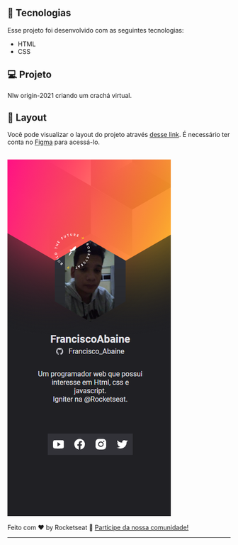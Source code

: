 


## 🚀 Tecnologias

Esse projeto foi desenvolvido com as seguintes tecnologias:

- HTML
- CSS


## 💻 Projeto

Nlw origin-2021 criando um crachá virtual.

## 🔖 Layout

Você pode visualizar o layout do projeto através [desse link](https://www.figma.com/file/KAzvHkPbzMwIGtB7Eva180/%5BNLW-Heat---Mission%3A-Origin%5D-DoWhile2021-(Community)?node-id=61385%3A101). É necessário ter conta no [Figma](https://figma.com) para acessá-lo.

<br>

<img src="/images/projeto_exemplo.png" alt="image de projeto_exemplo" />

Feito com ♥ by Rocketseat :wave: [Participe da nossa comunidade!](https://discordapp.com/invite/gCRAFhc)

---


